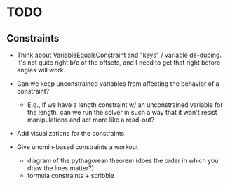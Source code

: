 TODO
====

Constraints
-----------

* Think about VariableEqualsConstraint and "keys" /
  variable de-duping. It's not quite right b/c of the offsets,
  and I need to get that right before angles will work.

* Can we keep unconstrained variables from affecting the
  behavior of a constraint?
  - E.g., if we have a length constraint w/ an unconstrained
    variable for the length, can we run the solver in such
    a way that it won't resist manipulations and act more like
    a read-out?

* Add visualizations for the constraints

* Give uncmin-based constraints a workout
  - diagram of the pythagorean theorem
    (does the order in which you draw the lines matter?)
  - formula constraints + scribble
